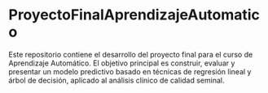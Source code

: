 # ProyectoFinalAprendizajeAutomatico
Este repositorio contiene el desarrollo del proyecto final para el curso de Aprendizaje Automático. El objetivo principal es construir, evaluar y presentar un modelo predictivo basado en técnicas de regresión lineal y árbol de decisión, aplicado al análisis clínico de calidad seminal.
